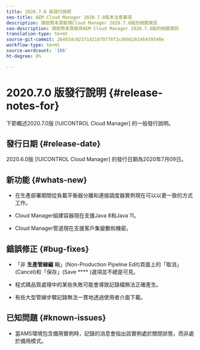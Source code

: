 ```yaml
---
title: 2020.7.0 版發行說明
seo-title: AEM Cloud Manager 2020.7.0版本注意事項
description: 請依照本頁取得Cloud Manager 2020.7.0版的相關資訊
seo-description: 請依照本頁取得AEM Cloud Manager 2020.7.0版的相關資訊
translation-type: tm+mt
source-git-commit: 26492dc02371d21670778f3cd60d26146439548e
workflow-type: tm+mt
source-wordcount: '166'
ht-degree: 8%

---
```


# 2020.7.0 版發行說明 {#release-notes-for}

下節概述2020.7.0版 [!UICONTROL Cloud Manager] 的一般發行說明。

## 發行日期 {#release-date}

2020.6.0版 [!UICONTROL Cloud Manager] 的發行日期為2020年7月09日。

## 新功能 {#whats-new}

* 在生產部署期間從負載平衡器分離和連接調度器實例現在可以以更一致的方式工作。

* Cloud Manager組建容器現在支援Java 8和Java 11。

* Cloud Manager管道現在支援客戶集變數和機密。

## 錯誤修正 {#bug-fixes}

* 「非 **生產管線編** 輯」(Non-Production Pipeline Edit)頁面上的「取消」(Cancel)和「保存」(Save **** )選項並不總是可見。

* 程式碼品質處理中的某些失敗可能會導致記錄檔無法正確產生。

* 有些大型管線步驟記錄無法一貫地透過使用者介面下載。

## 已知問題 {#known-issues}

* 當AMS環境包含備用實例時，記錄的消息會指出該實例處於關閉狀態，而非處於備用模式。
